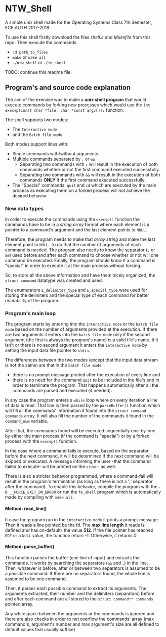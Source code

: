# NTW_Shell
Α simple unix shell made for the Operating Systems Class 7th Semester, ECE AUTH 2017-2018

To use this shell firstly download the files *shell.c* and *Makefile* from this repo.
Then execute the commands:
  - `cd path_to_files`
  - `make` or `make all`
  - `./ntw_shell` or `./fe_shell`

TODO: continue this readme file.

## Program's and source code explanation
The aim of the exercise was to make a **unix shell program** that would execute commands by forking new processes which would use the
`int execvp(const char *file, char *const argv[]);` function.

The shell supports two modes:
- The `Interactive mode`
- and the `Batch file mode`

Both modes support lines with:
- Single commands with/without arguments
- Multiple commands separated by `;` or `&&`
  - Separating two commands with `;` will result in the execution of both commands
  whether or not the first command executed successfully.
  - Separating two commands with `&&` will result in the execution of both commands
  **ONLY** if the first command executed successfully.
- The "Special" commands: `quit` and `cd` which are executed by the main process as executing them on a forked process will not achieve the desired behavior.

### New data types
In order to execute the commands using the `execvp()` function the commands have to be in a *string array* format where each element is a pointer to a command's argument and the last element points to `NULL`.

Therefore, the program needs to make that *array string* and make the last element point to `NULL`. To do that the number of arguments of each command is needed. The program also needs to know the separator (`;` or `&&`) used before and after each command to choose whether or not will one command be executed. Finally, the program should know if a command is "special" in order to execute it at the main process without forking.

So, to store all the above information and have them nicely organized, the `struct command` datatype was created and used.

The enumerators `E_delimiter_type` and `E_special_type` were used for storing the delimiters and the special type of each command for better readability of the program.

### Program's main loop
The program starts by entering into the `interactive mode` or the `batch file mode` based on the number of arguments provided at the execution. If there are two arguments it enters into the `batch file mode` only if the second argument (the first is always the program's name) is a valid file's name, if it isn't or there is no second argument it enters the `interactive mode` by setting the input data file pointer to `stdin`.

The differences between the two modes (except that the input data stream is not the same) are that in the `batch file mode`
- there is no prompt message printed after the execution of every line and 
- there is no need for the command `quit` to be included in the file's end in order to terminate the program. That happens automatically after all the commands are parsed and executed (if needed).

In any case the program enters a `while` loop where on every iteration a line of data is read. That line is then parsed by the `parseBuffer()` function which will fill all the commands' information it found into the `struct command commands` array. It will also fill the number of the commands it found in the `command_num` variable.

After that, the commands found will be executed sequentially one-by-one by either the main process (if the command is "special") or by a forked process with the `execvp()` function. 

In the case where a command fails to execute, based on the separator before the next command, it will be determined if the next command will be skipped or executed. A message informing the user -that the command failed to execute- will be printed on the `stderr` as well.

There is also a stricter behavior programmed, where a command-fail will result in the program's termination (as long as there is not a ';' separator after the command). To enable this behavior, compile the program with the `-D __FORCE_EXIT_ON_ERROR` or run the `fe_shell` program which is automatically made by compiling with `make all`.

#### Method: read_line()
It case the program run in the `interactive mode` it prints a prompt message. Then it reads a line pointed be the fd. The **max line length** it reads is defined and has on-default- the value **512**. If the file pointer has reached `EOF` or a `NULL` value, the function return -1. Otherwise, it returns 0.

#### Method: parse_buffer()
This function parses the buffer (one line of input) and extracts the commands. It works by searching the separators (`&&` and `;`) in the line. Then, whatever is before, after or between two separators is assumed to be a possible command. If there are no separators found, the whole line is assumed to be one command.

Then, it parses each possible command to extract its arguments. The arguments extracted, their number and the delimiters (separators) before and after each command are all stored to the `struct command** commands` pointed array.

Any whitespace between the arguments or the commands is ignored and there are also checks in order to not overflow the commands' array (max command's, argument's number and max argument's size are all defined to default values that usually suffice)
